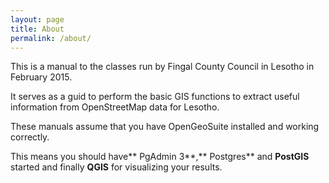 ```yaml
---
layout: page
title: About
permalink: /about/
---
```


This is a manual to the classes run by Fingal County Council in Lesotho in February 2015. 

It serves as a guid to perform the basic GIS functions to extract useful information from OpenStreetMap data for Lesotho.

These manuals assume that you have OpenGeoSuite installed and working correctly.

This means you should have** PgAdmin 3**,** Postgres** and **PostGIS** started and finally **QGIS** for visualizing your results.


